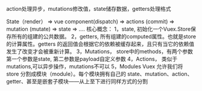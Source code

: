 action处理异步，mutations修改值，state储存数据，getters处理格式

State（render） => vue component(dispatch) => actions (commit) => mutation (mutate) => state => ....
核心概念：
1，state, 初始化一个Vuex.Store保存所有的组建的公共数据。
2，getters, 所有组建的computed属性。也就是store的计算属性。getters 的返回值会根据它的依赖被缓存起来，且只有当它的依赖值发生了改变才会被重新计算。
3，Mutations， store中的methods，有两个参数 第一个参数是state, 第二参数是payload自定义参数
4，Actions， 类似于mutations,可以异步操作，mutations不可以
5，Modules Vuex 允许我们将 store 分割成模块（module）。每个模块拥有自己的 state、mutation、action、getter、甚至是嵌套子模块——从上至下进行同样方式的分割
